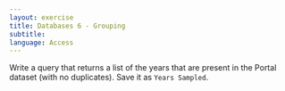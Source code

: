 ```yaml
---
layout: exercise
title: Databases 6 - Grouping
subtitle:
language: Access
---
```


Write a query that returns a list of the years that are present in the
Portal dataset (with no duplicates). Save it as `Years Sampled`.
